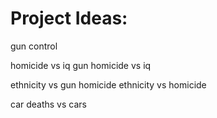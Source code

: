 # Project Ideas:

gun control


homicide vs iq
gun homicide vs iq

ethnicity vs gun homicide
ethnicity vs homicide


car deaths vs cars
